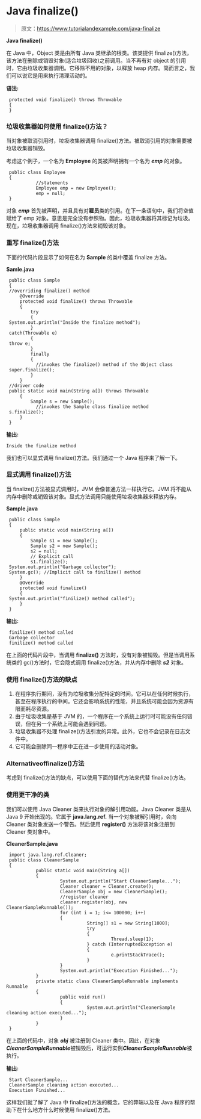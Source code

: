 # Java finalize()

> 原文：<https://www.tutorialandexample.com/java-finalize>

**Java finalize()**

在 Java 中，Object 类是由所有 Java 类继承的根类。该类提供 finalize()方法，该方法在删除或销毁对象(适合垃圾回收)之前调用。当不再有对 object 的引用时，它由垃圾收集器调用。它移除不用的对象，以释放 heap 内存。简而言之，我们可以说它是用来执行清理活动的。

**语法:**

```
 protected void finalize() throws Throwable
 {
 } 
```

### 垃圾收集器如何使用 finalize()方法？

当对象被取消引用时，垃圾收集器调用 finalize()方法。被取消引用的对象需要被垃圾收集器销毁。

考虑这个例子，一个名为 **Employee** 的类被声明拥有一个名为 ***emp*** 的对象。

```
 public class Employee
 {
           //statements
           Employee emp = new Employee();
           emp = null;
 } 
```

对象 ***emp*** 首先被声明，并且具有对**雇员**类的引用。在下一条语句中，我们将空值赋给了 emp 对象。意思是完全没有参照物。因此，垃圾收集器将其标记为垃圾。现在，垃圾收集器调用 finalize()方法来销毁该对象。

### 重写 finalize()方法

下面的代码片段显示了如何在名为 **Sample** 的类中覆盖 finalize 方法。

**Samle.java**

```
 public class Sample
 {
 //overriding finalize() method
     @Override
     protected void finalize() throws Throwable
     {
         try
         {
 System.out.println("Inside the finalize method");
         }
 catch(Throwable e)
         {
 throw e;
         }
         finally
         {
           //invokes the finalize() method of the Object class
 super.finalize();
         }
     }
 //driver code
 public static void main(String a[]) throws Throwable
     {
         Sample s = new Sample();
           //invokes the Sample class finalize method
 s.finalize();
     }
 } 
```

**输出:**

```
Inside the finalize method
```

我们也可以显式调用 finalize()方法。我们通过一个 Java 程序来了解一下。

### 显式调用 finalize()方法

当 finalize()方法被显式调用时，JVM 会像普通方法一样执行它。JVM 将不能从内存中删除或销毁该对象。显式方法调用只能使用垃圾收集器来释放内存。

**Sample.java**

```
 public class Sample
 {
     public static void main(String a[])
     {
         Sample s1 = new Sample();
         Sample s2 = new Sample();
         s2 = null;
         // Explicit call
         s1.finalize();
 System.out.println("Garbage collector");
 System.gc(); //Implicit call to finilize() method     
     }
     @Override
     protected void finalize()
     {
 System.out.println("finilize() method called");
     }
 } 
```

**输出:**

```
 finilize() method called
 Garbage collector
 finilize() method called 
```

在上面的代码片段中，当调用 **finalize()** 方法时，没有对象被销毁。但是当调用系统类的 gc()方法时，它会隐式调用 finalize()方法，并从内存中删除 ***s2*** 对象。

### 使用 finalize()方法的缺点

1.  在程序执行期间，没有为垃圾收集分配特定的时间。它可以在任何时候执行，甚至在程序执行的中间。它还会影响系统的性能，并且系统可能会因为资源有限而耗尽资源。
2.  由于垃圾收集是基于 JVM 的，一个程序在一个系统上运行时可能没有任何错误，但在另一个系统上可能会遇到问题。
3.  垃圾收集器不处理 finalize()方法引发的异常。此外，它也不会记录在日志文件中。
4.  它可能会删除同一程序中正在进一步使用的活动对象。

### Alternativeoffinalize()方法

考虑到 finalize()方法的缺点，可以使用下面的替代方法来代替 finalize()方法。

### 使用更干净的类

我们可以使用 Java Cleaner 类来执行对象的解引用功能。Java Cleaner 类是从 Java 9 开始出现的。它属于 **java.lang.ref.** 当一个对象被解引用时，会向 Cleaner 类对象发送一个警告。然后使用 **register()** 方法将该对象注册到 Cleaner 类对象中。

**CleanerSample.java**

```
 import java.lang.ref.Cleaner;
 public class CleanerSample
 {
           public static void main(String a[])
           {
                    System.out.println("Start CleanerSample...");
                    Cleaner cleaner = Cleaner.create();
                    CleanerSample obj = new CleanerSample();
                    //register cleaner
                    cleaner.register(obj, new CleanerSampleRunnable());
                    for (int i = 1; i<= 100000; i++)
                    {
                              String[] s1 = new String[1000];
                              try
                              {
                                       Thread.sleep(1);
                              } catch (InterruptedException e)
                              {
                                       e.printStackTrace();
                              }
                    }
                    System.out.println("Execution Finished...");
           }
           private static class CleanerSampleRunnable implements Runnable
           {
                    public void run()
                    {
                              System.out.println("CleanerSample cleaning action executed...");
                    }
           }
 } 
```

在上面的代码中，对象 ***obj*** 被注册到 Cleaner 类中。因此，在对象***CleanerSampleRunnable***被销毁后，可运行实例***CleanerSampleRunnable***被执行。

**输出:**

```
 Start CleanerSample...
 CleanerSample cleaning action executed...
 Execution Finished... 
```

这样我们就了解了 Java 中 finalize()方法的概念，它的弊端以及在 Java 程序的帮助下在什么地方什么时候使用 finalize()方法。